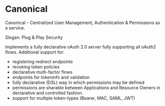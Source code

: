 Canonical
======

Canonical - Centralized User Management, Authentication &amp; Permissions as a service. 

Slogan: Plug &amp; Play Security

Implements a fully declarative oAuth 2.0 server fully supporting all oAuth2 flows. 
Additional support for: 
 - registering redirect endpoints
 - revoking token policies
 - declarative multi-factor flows
 - endpoints for tokeninfo and validation
 - fully declarative (DSL) way in which permissions may be defined
 - permissions are sharable between Applications and Resource Owners in declarative and controlled fashion.
 - support for multiple token-types (Bearer, MAC, SAML, JWT)
